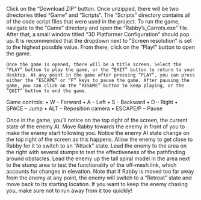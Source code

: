 Click on the “Download ZIP” button. Once unzipped, there will be two directories titled “Game” and “Scripts”. The “Scripts” directory contains all of the code script files that were used in the project. To run the game, navigate to the “Game” directory and open the “Rabby’s_Carrots.exe” file. After that, a small window titled “3D Platformer Configuration” should pop up. It is recommended that the dropdown next to “Screen resolution” is set to the highest possible value. From there, click on the “Play!” button to open the game.
	
	Once the game is opened, there will be a title screen. Select the “PLAY” button to play the game, or the “EXIT” button to return to your desktop. At any point in the game after pressing “PLAY”, you can press either the “ESCAPE” or “P” keys to pause the game. After pausing the game, you can click on the “RESUME” button to keep playing, or the “QUIT” button to end the game.

Game controls:
•	W – Forward
•	A – Left
•	S - Backward
•	D – Right
•	SPACE – Jump
•	ALT – Reposition camera
•	ESCAPE/P – Pause


Once in the game, you’ll notice on the top right of the screen, the current state of the enemy
AI. Move Rabby towards the enemy in front of you to make the enemy start following you. Notice the enemy AI state change on the top right of the screen as this happens. Allow the enemy to get close to Rabby for it to switch to an “Attack” state. Lead the enemy to the area on the right with several stumps to test the effectiveness of the pathfinding around obstacles. Lead the enemy up the tall spiral model in the area next to the stump area to test the functionality of the off-mesh link, which accounts for changes in elevation. Note that if Rabby is moved too far away from the enemy at any point, the enemy will switch to a “Retreat” state and move back to its starting location. If you want to keep the enemy chasing you, make sure not to run away from it too quickly!
